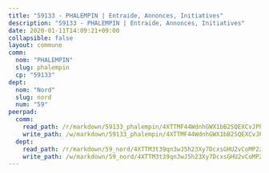 ```yaml
---
title: "59133 - PHALEMPIN | Entraide, Annonces, Initiatives"
description: "59133 - PHALEMPIN | Entraide, Annonces, Initiatives"
date: 2020-01-11T14:09:21+09:00
collapsible: false
layout: commune
comm:
  nom: "PHALEMPIN"
  slug: phalempin
  cp: "59133"
dept:
  nom: "Nord"
  slug: nord
  num: "59"
peerpad:
  comm:
    read_path: /r/markdown/59133_phalempin/4XTTMF44WdnhGWX1bB2SQEXCvJPheA42CxJRWDNSHWgf3RqzM
    write_path: /w/markdown/59133_phalempin/4XTTMF44WdnhGWX1bB2SQEXCvJPheA42CxJRWDNSHWgf3RqzM-K3TgTvYXd3Avp5mXTo8tQAZ6kA8VAsPPbjKM8jHsPYL3KRBLUerDuumqiMDRk6nSHPkHUw1KeAA5pBFemiVmwHefZmPRZ26zx2wGkXV8YqbvPn2xDsj3uyxxhWL55JcsL42Zdis7
  dept:
    read_path: /r/markdown/59_nord/4XTTM3t39qn3wJ5h23Xy7DcxsGHU2vCoMP2z3iS4TUn3TrtdJ
    write_path: /w/markdown/59_nord/4XTTM3t39qn3wJ5h23Xy7DcxsGHU2vCoMP2z3iS4TUn3TrtdJ-K3TgTuZGkuZqXfr6fpmH7pGsMT6ndvZQMyRDze5QBt7XScLWHoBi246kLoDKpTH2Yo4f3AFSSJqGc2ozvNww7qPLqsDjpvahxCbQ6F5znbfjp6kVgaDcTYc9LyhwSfYuCevnvZUQ
---
```


